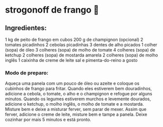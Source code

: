 # strogonoff de frango :chicken:



## Ingredientes:

1 kg de peito de frango em cubos
200 g de champignon (opcional)
2 tomates picadinhos
2 cebolas picadinhas
3 dentes de alho picados
1 colher (sopa) de óleo
3 colheres (sopa) de molho de tomate
4 colheres (sopa) de ketchup
2 colheres (sopa) de mostarda amarela
2 colheres (sopa) de molho inglês
1 caixinha de creme de leite
sal e pimenta-do-reino a gosto

 ### Modo de preparo:

Aqueça uma panela com um pouco de óleo ou azeite e coloque os cubinhos de frango para fritar.
Quando eles estiverem bem douradinhos, adicione a cebola, o tomate, o alho e o champignon e refogue por alguns minutos.
Quando os legumes estiverem murchos e levemente dourados, adicione o ketchup, o molho inglês, o molho de tomate e a mostarda.
Misture bem e deixe a misturar ferver, sem parar de mexer.
Assim que ferver, adicione o creme de leite, misture bem e tampe a panela.
Deixe cozinhar por mais 5 minutos e está pronto.

